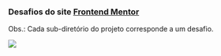 ### Desafios do site <a href="https://www.frontendmentor.io/">Frontend Mentor</a>

Obs.: Cada sub-diretório do projeto corresponde a um desafio.

![](https://media-exp1.licdn.com/dms/image/C4D0BAQG_rUOmQjzleQ/company-logo_200_200/0?e=2159024400&v=beta&t=ejmFp28AzVMvykIHLDCUyMj9_oguSXj1d_cd0YTE6QI)
<br>